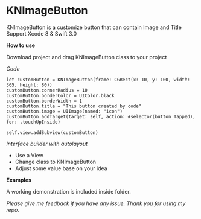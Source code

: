 # KNImageButton

KNImageButton is a customize button that can contain Image and Title
Support Xcode 8 & Swift 3.0

**How to use** 

Download project and drag KNImageButton class to your project

*Code*

~~~~
let customButton = KNImageButton(frame: CGRect(x: 10, y: 100, width: 365, height: 80))
customButton.cornerRadius = 10
customButton.borderColor = UIColor.black
customButton.borderWidth = 1
customButton.title = "This button created by code"
customButton.image = UIImage(named: "icon")
customButton.addTarget(target: self, action: #selector(button_Tapped), for: .touchUpInside)

self.view.addSubview(customButton)
~~~~

*Interface builder with autolayout*
* Use a View
* Change class to KNImageButton
* Adjust some value base on your idea

**Examples** 

A working demonstration is included inside folder.

*Please give me feedback if you have any issue.
Thank you for using my repo.*

